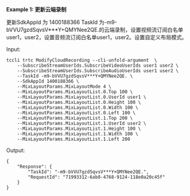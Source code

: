 **Example 1: 更新云端录制**

更新SdkAppId 为 1400188366 TaskId 为-m9-bVVU7gzdSqvsV***Y+QMYNee2QE.的云端录制，设置视频流订阅白名单user1，user2，设置音频流订阅白名单user1，user2。设置自定义布局模式。

Input: 

```
tccli trtc ModifyCloudRecording --cli-unfold-argument  \
    --SubscribeStreamUserIds.SubscribeVideoUserIds user1 user2 \
    --SubscribeStreamUserIds.SubscribeAudioUserIds user1 user2 \
    --TaskId -m9-bVVU7gzdSqvsV***Y+QMYNee2QE. \
    --SdkAppId 1400188366 \
    --MixLayoutParams.MixLayoutMode 4 \
    --MixLayoutParams.MixLayoutList.0.Top 100 \
    --MixLayoutParams.MixLayoutList.0.UserId user1 \
    --MixLayoutParams.MixLayoutList.0.Height 100 \
    --MixLayoutParams.MixLayoutList.0.Width 100 \
    --MixLayoutParams.MixLayoutList.0.Left 100 \
    --MixLayoutParams.MixLayoutList.1.Top 200 \
    --MixLayoutParams.MixLayoutList.1.UserId user2 \
    --MixLayoutParams.MixLayoutList.1.Height 100 \
    --MixLayoutParams.MixLayoutList.1.Width 100 \
    --MixLayoutParams.MixLayoutList.1.Left 200
```

Output: 
```
{
    "Response": {
        "TaskId": "-m9-bVVU7gzdSqvsV***Y+QMYNee2QE.",
        "RequestId": "71993312-6ab8-4768-9124-118e0a20c45f"
    }
}
```


